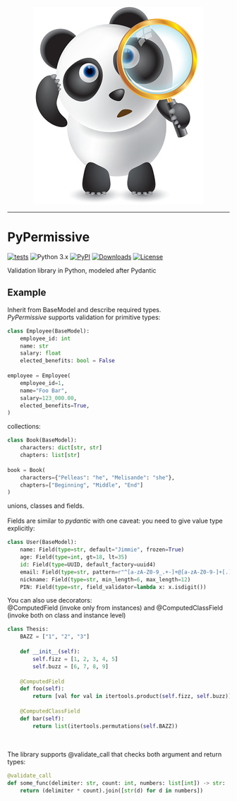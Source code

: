 <p align="center">
  <img src="https://github.com/kaliv0/pypermissive/blob/main/permissive.jpg?raw=true" alt="Permissive Path">
</p>

---

# PyPermissive

[![tests](https://img.shields.io/github/actions/workflow/status/kaliv0/pypermissive/ci.yml)](https://github.com/kaliv0/pypermissive/actions/workflows/ci.yml)
![Python 3.x](https://img.shields.io/badge/python-3.12-blue?style=flat-square&logo=Python&logoColor=white)
[![PyPI](https://img.shields.io/pypi/v/pypermissive.svg)](https://pypi.org/project/pypermissive/)
[![Downloads](https://static.pepy.tech/badge/pypermissive)](https://pepy.tech/project/pypermissive)
[![License](https://img.shields.io/badge/License-MIT-yellow?style=flat-square)](https://github.com/kaliv0/pypermissive/blob/main/LICENSE)

Validation library in Python, modeled after Pydantic

## Example

Inherit from BaseModel and describe required types.<br>
<i>PyPermissive</i> supports validation for primitive types:
```python
class Employee(BaseModel):
    employee_id: int
    name: str
    salary: float
    elected_benefits: bool = False
    
employee = Employee(
    employee_id=1,
    name="Foo Bar",
    salary=123_000.00,
    elected_benefits=True,
)
```

collections:
```python
class Book(BaseModel):
    characters: dict[str, str]
    chapters: list[str]
    
book = Book(
    characters={"Pelleas": "he", "Melisande": "she"},
    chapters=["Beginning", "Middle", "End"]
)
```

unions, classes and fields.<br>
<br>Fields are similar to <i>pydantic</i> with one caveat: you need to give value type explicitly:

```python
class User(BaseModel):
    name: Field(type=str, default="Jimmie", frozen=True)
    age: Field(type=int, gt=18, lt=35)
    id: Field(type=UUID, default_factory=uuid4)
    email: Field(type=str, pattern=r"^[a-zA-Z0-9_.+-]+@[a-zA-Z0-9-]+[.][a-zA-Z0-9-.]+$")
    nickname: Field(type=str, min_length=6, max_length=12)
    PIN: Field(type=str, field_validator=lambda x: x.isdigit())

```

You can also use decorators:<br>
@ComputedField (invoke only from instances) and @ComputedClassField (invoke both on class and instance level)
```python
class Thesis:
    BAZZ = ["1", "2", "3"]

    def __init__(self):
        self.fizz = [1, 2, 3, 4, 5]
        self.buzz = [6, 7, 8, 9]

    @ComputedField
    def foo(self):
        return [val for val in itertools.product(self.fizz, self.buzz)]

    @ComputedClassField
    def bar(self):
        return list(itertools.permutations(self.BAZZ))

    
```

The library supports @validate_call that checks both argument and return types:
```python
@validate_call
def some_func(delimiter: str, count: int, numbers: list[int]) -> str:
    return (delimiter * count).join([str(d) for d in numbers])
```
